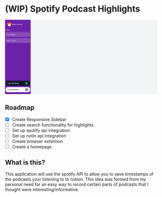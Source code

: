 # (WIP) Spotify Podcast Highlights
![](./screenshot.png)

## Roadmap
- [x] Create Responsive Sidebar
- [ ] Create search functionality for highlights
- [ ] Set up spotify api integration
- [ ] Set up notin api integration
- [ ] Create browser extention
- [ ] Create a homepage

## What is this? 
This application will use the spotify API to allow you to save timestamps of the podcasts your listening to to notion. This idea was formed from my personal need for an easy way to record certain parts of podcasts that I thought were interesting/informative.

